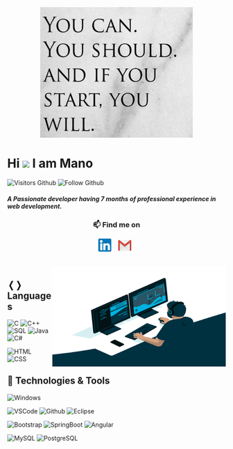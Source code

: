 

<div align="center"> 
 <img src="quotes.jpg" width="70%" height="300" />
</div>

# Hi <img src="https://media.giphy.com/media/hvRJCLFzcasrR4ia7z/giphy.gif" width="25px"> I am Mano
![Visitors Github](https://visitor-badge.laobi.icu/badge?page_id=Sbmano.Sbmano)
![Follow Github](https://img.shields.io/github/followers/Sbmano.svg?style=social&label=Follow&maxAge=2592000)

##### A Passionate developer having 7 months of professional experience in web development.

<div align="center">
<h3> 📫 Find me on </h3>
<a href="https://www.linkedin.com/in/sbmano" target="_blank"><img align="center" src="linkedin.png" alt="sbmano LinkedIn" height="30" width="30"/></a>&nbsp;&nbsp;&nbsp; 
<a href="mailto:sbmano2000@gmail.com.com" target="_blank"><img align="center" src="gmail.png" alt="Sbmano Gmail" height="25" width="30" /></a>&nbsp;&nbsp;
<!--<img src="https://img.icons8.com/ios-filled/50/000000/medium-monogram--v1.png"/>
 -->
</div>

<br/>
<br/>

<img align="right" alt="GIF" src="code.gif?raw=true" width="400" height="230" />

## &#10092;&#10093; Languages
![C](https://img.shields.io/badge/Code-C-informational?style=flat&logo=c&logoColor=white&color=2bbc8a)
![C++](https://img.shields.io/badge/Code-c%2B%2B-informational?style=flat&logo=c%2B%2B&logoColor=white&color=2bbc8a)
![SQL](https://img.shields.io/badge/Code-SQL-informational?style=flat&logo=mysql&logoColor=white&color=2bbc8a)
![Java](https://img.shields.io/badge/Code-Java-informational?style=flat&logo=java&logoColor=white&color=2bbc8a)
![C#](https://img.shields.io/badge/Code-C%23-informational?style=flat&logo=C%23&logoColor=white&color=2bbc8a)

![HTML](https://img.shields.io/badge/Web-HTML-informational?style=flat&logo=html5&logoColor=white&color=2bbc8a)
![CSS](https://img.shields.io/badge/Web-CSS-informational?style=flat&logo=css3&logoColor=white&color=2bbc8a)

## 🔧 Technologies & Tools
![Windows](https://img.shields.io/badge/OS-Windows-informational?style=flat&logo=windows&logoColor=white&color=2bbc8a)

![VSCode](https://img.shields.io/badge/Tools-VSCode-informational?style=flat&logo=visualstudiocode&logoColor=white&color=2bbc8a)
![Github](https://img.shields.io/badge/Tools-Github-informational?style=flat&logo=github&logoColor=white&color=2bbc8a)
![Eclipse](https://img.shields.io/badge/Tools-Eclipse-informational?style=flat&logo=eclipse&logoColor=white&color=2bbc8a)

![Bootstrap](https://img.shields.io/badge/Framework-Bootstrap-informational?style=flat&logo=Bootstrap&logoColor=white&color=2bbc8a)
![SpringBoot](https://img.shields.io/badge/Framework-SpringBoot-informational?style=flat&logo=SpringBoot&logoColor=white&color=2bbc8a)
![Angular](https://img.shields.io/badge/Framework-Angular-informational?style=flat&logo=Angular&logoColor=white&color=2bbc8a)

![MySQL](https://img.shields.io/badge/Database-MySQL-informational?style=flat&logo=mysql&logoColor=white&color=2bbc8a)
![PostgreSQL](https://img.shields.io/badge/Database-PostgreSQL-informational?style=flat&logo=PostgreSQL&logoColor=white&color=2bbc8a)


<br/>




<!--
**Sbmano/Sbmano** is a ✨ _special_ ✨ repository because its `README.md` (this file) appears on your GitHub profile.

Here are some ideas to get you started:

- 🔭 I’m currently working on ...
- 🌱 I’m currently learning ...
- 👯 I’m looking to collaborate on ...
- 🤔 I’m looking for help with ...
- 💬 Ask me about ...
- 📫 How to reach me: ...
- 😄 Pronouns: ...
- ⚡ Fun fact: ...
-->
